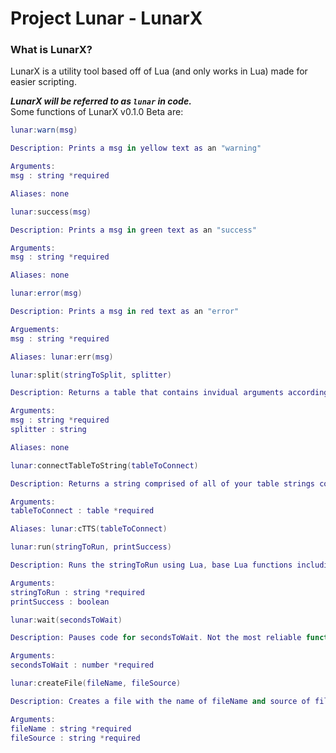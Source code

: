 # Project Lunar - LunarX

### What is LunarX?
LunarX is a utility tool based off of Lua (and only works in Lua) made for easier scripting.

***LunarX will be referred to as `lunar` in code.*** <br>
Some functions of LunarX v0.1.0 Beta are:

```lua
lunar:warn(msg)

Description: Prints a msg in yellow text as an "warning"

Arguments:
msg : string *required

Aliases: none
```
```lua
lunar:success(msg)

Description: Prints a msg in green text as an "success"

Arguments:
msg : string *required

Aliases: none
```
```lua
lunar:error(msg)

Description: Prints a msg in red text as an "error"

Arguements:
msg : string *required

Aliases: lunar:err(msg)
```
```lua
lunar:split(stringToSplit, splitter)

Description: Returns a table that contains invidual arguments accordingly to the seperator, aka splitter

Arguments:
msg : string *required
splitter : string

Aliases: none
```
```lua
lunar:connectTableToString(tableToConnect)

Description: Returns a string comprised of all of your table strings connected together

Arguments:
tableToConnect : table *required

Aliases: lunar:cTTS(tableToConnect)
```
```lua
lunar:run(stringToRun, printSuccess)

Description: Runs the stringToRun using Lua, base Lua functions including LunarX functions supported; printSuccess is an optional argument, prints a success message if the run was successful

Arguments:
stringToRun : string *required
printSuccess : boolean
```
```lua
lunar:wait(secondsToWait)

Description: Pauses code for secondsToWait. Not the most reliable function in the world as it uses os.time(). Update soon!

Arguments:
secondsToWait : number *required
```
```lua
lunar:createFile(fileName, fileSource)

Description: Creates a file with the name of fileName and source of fileSource. File source can be in JavaScript, TypeScript, any language. Not just Lua!

Arguments:
fileName : string *required
fileSource : string *required
```
